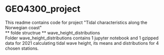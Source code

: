 # GEO4300_project
This readme contains code for project "Tidal characteristics along the Norwegian coast"  
** folde structrue **
wave_height_distributions  
Folder wave_height_distributions contains 1 jupyter notebook and 1 gzipped data for 2021 calculating tidal wave height, its means and distributions for 4 chosen stations.

